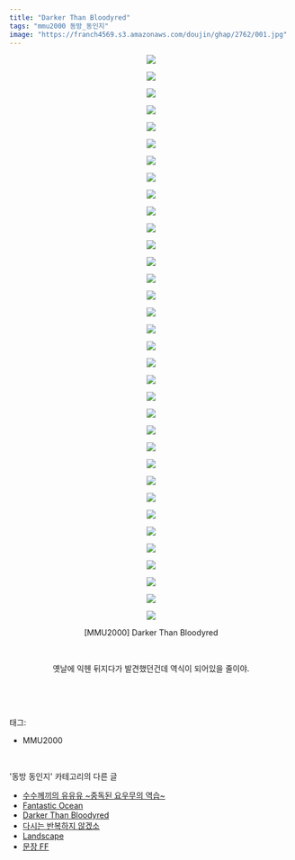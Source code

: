 ```yaml
---
title: "Darker Than Bloodyred"
tags: "mmu2000 동방_동인지"
image: "https://franch4569.s3.amazonaws.com/doujin/ghap/2762/001.jpg"
---
```

<div class="article">
<p style="text-align: center; clear: none; float: none;"><img src="{{ site.imgserver2 }}/ghap/2762/001.jpg"/></p>
<p style="text-align: center; clear: none; float: none;"><img src="{{ site.imgserver2 }}/ghap/2762/002.jpg"/></p>
<p style="text-align: center; clear: none; float: none;"><img src="{{ site.imgserver2 }}/ghap/2762/003.jpg"/></p>
<p style="text-align: center; clear: none; float: none;"><img src="{{ site.imgserver2 }}/ghap/2762/004.jpg"/></p>
<p style="text-align: center; clear: none; float: none;"><img src="{{ site.imgserver2 }}/ghap/2762/005.jpg"/></p>
<p style="text-align: center; clear: none; float: none;"><img src="{{ site.imgserver2 }}/ghap/2762/006.jpg"/></p>
<p style="text-align: center; clear: none; float: none;"><img src="{{ site.imgserver2 }}/ghap/2762/007.jpg"/></p>
<p style="text-align: center; clear: none; float: none;"><img src="{{ site.imgserver2 }}/ghap/2762/008.jpg"/></p>
<p style="text-align: center; clear: none; float: none;"><img src="{{ site.imgserver2 }}/ghap/2762/009.jpg"/></p>
<p style="text-align: center; clear: none; float: none;"><img src="{{ site.imgserver2 }}/ghap/2762/010.jpg"/></p>
<p style="text-align: center; clear: none; float: none;"><img src="{{ site.imgserver2 }}/ghap/2762/011.jpg"/></p>
<p style="text-align: center; clear: none; float: none;"><img src="{{ site.imgserver2 }}/ghap/2762/012.jpg"/></p>
<p style="text-align: center; clear: none; float: none;"><img src="{{ site.imgserver2 }}/ghap/2762/013.jpg"/></p>
<p style="text-align: center; clear: none; float: none;"><img src="{{ site.imgserver2 }}/ghap/2762/014.jpg"/></p>
<p style="text-align: center; clear: none; float: none;"><img src="{{ site.imgserver2 }}/ghap/2762/015.jpg"/></p>
<p style="text-align: center; clear: none; float: none;"><img src="{{ site.imgserver2 }}/ghap/2762/016.jpg"/></p>
<p style="text-align: center; clear: none; float: none;"><img src="{{ site.imgserver2 }}/ghap/2762/017.jpg"/></p>
<p style="text-align: center; clear: none; float: none;"><img src="{{ site.imgserver2 }}/ghap/2762/018.jpg"/></p>
<p style="text-align: center; clear: none; float: none;"><img src="{{ site.imgserver2 }}/ghap/2762/019.jpg"/></p>
<p style="text-align: center; clear: none; float: none;"><img src="{{ site.imgserver2 }}/ghap/2762/020.jpg"/></p>
<p style="text-align: center; clear: none; float: none;"><img src="{{ site.imgserver2 }}/ghap/2762/021.jpg"/></p>
<p style="text-align: center; clear: none; float: none;"><img src="{{ site.imgserver2 }}/ghap/2762/022.jpg"/></p>
<p style="text-align: center; clear: none; float: none;"><img src="{{ site.imgserver2 }}/ghap/2762/023.jpg"/></p>
<p style="text-align: center; clear: none; float: none;"><img src="{{ site.imgserver2 }}/ghap/2762/024.jpg"/></p>
<p style="text-align: center; clear: none; float: none;"><img src="{{ site.imgserver2 }}/ghap/2762/025.jpg"/></p>
<p style="text-align: center; clear: none; float: none;"><img src="{{ site.imgserver2 }}/ghap/2762/026.jpg"/></p>
<p style="text-align: center; clear: none; float: none;"><img src="{{ site.imgserver2 }}/ghap/2762/027.jpg"/></p>
<p style="text-align: center; clear: none; float: none;"><img src="{{ site.imgserver2 }}/ghap/2762/028.jpg"/></p>
<p style="text-align: center; clear: none; float: none;"><img src="{{ site.imgserver2 }}/ghap/2762/029.jpg"/></p>
<p style="text-align: center; clear: none; float: none;"><img src="{{ site.imgserver2 }}/ghap/2762/030.jpg"/></p>
<p style="text-align: center; clear: none; float: none;"><img src="{{ site.imgserver2 }}/ghap/2762/031.jpg"/></p>
<p style="text-align: center; clear: none; float: none;"><img src="{{ site.imgserver2 }}/ghap/2762/032.jpg"/></p>
<p style="text-align: center; clear: none; float: none;"><img src="{{ site.imgserver2 }}/ghap/2762/033.jpg"/></p>
<p style="text-align: center; clear: none; float: none;"><img src="{{ site.imgserver2 }}/ghap/2762/034.jpg"/></p>
<p style="text-align: center; clear: none; float: none;">[MMU2000] Darker Than Bloodyred</p>
<p style="text-align: center; clear: none; float: none;"><br/></p>
<p style="text-align: center; clear: none; float: none;">옛날에 익헨 뒤지다가 발견했던건데 역식이 되어있을 줄이야.</p>
<p><br/></p>
</div><br/>
<div class="tagTrail">
<p>태그: </p>
<ul>
<li>MMU2000</li>
</ul>
</div><br/>
<div class="another">
<p>'동방 동인지' 카테고리의 다른 글</p>
<ul>
<li><a href="/ghap_2764">수수께끼의 유유유 ~중독된 요우무의 역습~</a></li>
<li><a href="/ghap_2763">Fantastic Ocean</a></li>
<li><a href="/ghap_2762">Darker Than Bloodyred</a></li>
<li><a href="/ghap_2761">다시는 반복하지 않겠소</a></li>
<li><a href="/ghap_2760">Landscape</a></li>
<li><a href="/ghap_2759">문장 FF</a></li>
</ul>
</div><br/>
<div class="cb_module cb_fluid">
<div class="cb_wrt cb_profile">
</div><!-- commentList close -->
</div><br/>
